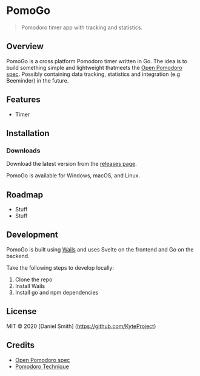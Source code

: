 [comment]: <> (![logo]&#40;./.github/logo.png&#41;)

# PomoGo

> Pomodoro timer app with tracking and statistics.

## Overview

PomoGo is a cross platform Pomodoro timer written in Go. The idea is to build something simple and lightweight thatmeets the [Open Pomodoro spec](https://github.com/open-pomodoro/open-pomodoro-format). Possibly containing data tracking, statistics and integration (e.g Beeminder) in the future.

## Features

- Timer

[comment]: <> (![Screenshot]&#40;&#41;)

[comment]: <> (![Screenshot]&#40;&#41;)

## Installation

### Downloads

Download the latest version from the [releases page](https://github.com/KyteProject/pomogohard/releases).

PomoGo is available for Windows, macOS, and Linux.

## Roadmap
 * Stuff
 * Stuff

## Development

PomoGo is built using [Wails](https://wails.app/) and uses Svelte on the frontend and Go on the backend.

Take the following steps to develop locally:

1. Clone the repo
2. Install Wails
3. Install go and npm dependencies

## License

MIT &copy; 2020 [Daniel Smith] (https://github.com/KyteProject)

## Credits

 * [Open Pomodoro spec](https://github.com/open-pomodoro/open-pomodoro-format)
 * [Pomodoro Technique](https://en.wikipedia.org/wiki/Pomodoro_Technique)
